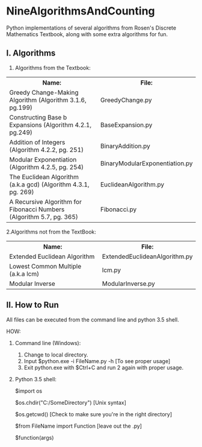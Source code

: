 # NineAlgorithmsAndCounting
Python implementations of several algorithms from Rosen's Discrete Mathematics Textbook, along with some extra algorithms for fun.  

## I. Algorithms  

1. Algorithms from the Textbook:  

<table>
    <tr>
        <th>Name:</th>                                                              
        <th>File:</th>
    </tr>
    <tr>
        <td>Greedy Change-Making Algorithm (Algorithm 3.1.6, pg.199)</td>
        <td>GreedyChange.py</td>
    </tr>
    <tr>
        <td>Constructing Base b Expansions (Algorithm 4.2.1, pg.249)              
        <td>BaseExpansion.py</td>
    </tr>
    <tr>
        <td>Addition of Integers (Algorithm 4.2.2, pg. 251)</td>
        <td>BinaryAddition.py</td> 
    </tr>
    <tr>
        <td>Modular Exponentiation (Algorithm 4.2.5, pg. 254)</td>
        <td>BinaryModularExponentiation.py</td> 
    </tr>
    <tr>
        <td>The Euclidean Algorithm (a.k.a gcd) (Algorithm 4.3.1, pg. 269)</td>  
        <td>EuclideanAlgorithm.py</td> 
    </tr>
    <tr>
        <td>A Recursive Algorithm for Fibonacci Numbers (Algorithm 5.7, pg. 365)</td>
        <td>Fibonacci.py</td>
    </tr>
</table>
    
2.Algorithms not from the TextBook:  

<table>
    <tr>
        <th>Name:</th>                       
        <th>File:</th>
    </tr>
    <tr>
        <td>Extended Euclidean Algorithm</td>   
        <td>ExtendedEuclideanAlgorithm.py</td>  
    </tr>
    <tr>
        <td>Lowest Common Multiple (a.k.a lcm)</td> 
        <td>lcm.py</td>
    </tr>
    <tr>
        <td>Modular Inverse</td>             
        <td>ModularInverse.py</td> 
    </tr>
</table>
    

## II. How to Run  

All files can be executed from the command line and python 3.5 shell.  
    
HOW:  
    
1. Command line (Windows):  
    1. Change to local directory.  
    2. Input $python.exe -i FileName.py -h [To see proper usage]  
    3. Exit python.exe with $Ctrl+C and run 2 again with proper usage.  
        
2. Python 3.5 shell:  
    
    $import os  
        
    $os.chdir("C:/SomeDirectory") [Unix syntax]  
        
    $os.getcwd() [Check to make sure you're in the right directory]  
        
    $from FileName import Function [leave out the .py]  
        
    $function(args)  
